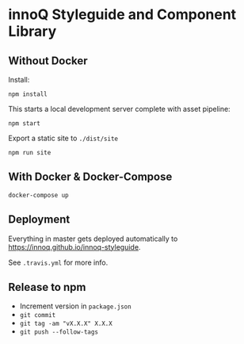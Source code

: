 # innoQ Styleguide and Component Library

## Without Docker

Install:

    npm install

This starts a local development server complete with asset pipeline:

    npm start

Export a static site to `./dist/site`

    npm run site

## With Docker & Docker-Compose

    docker-compose up

## Deployment

Everything in master gets deployed automatically to
https://innoq.github.io/innoq-styleguide.

See `.travis.yml` for more info.

## Release to npm

- Increment version in `package.json`
- `git commit`
- `git tag -am "vX.X.X" X.X.X`
- `git push --follow-tags`
